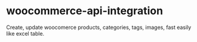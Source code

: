 # woocommerce-api-integration
Create, update woocomerce products, categories, tags, images, fast easily like excel table.
